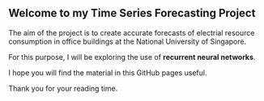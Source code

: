 ## Welcome to my Time Series Forecasting Project

The aim of the project is to create accurate forecasts of electrial resource consumption in office buildings at the National University of Singapore.

For this purpose, I will be exploring the use of **recurrent neural networks**.

I hope you will find the material in this GitHub pages useful. 

Thank you for your reading time.
